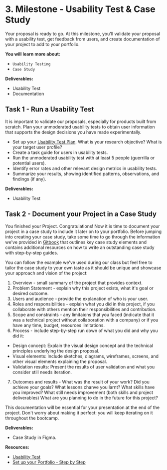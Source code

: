 # 3. Milestone - Usability Test & Case Study

Your proposal is ready to go. At this milestone, you'll validate your proposal with a usability test, get feedback from users, and create documentation of your project to add to your portfolio.

**You will learn more about:** 

- `Usability Testing`
- `Case Study`

**Deliverables:**

- Usability Test
- Documentation

## Task 1 - Run a Usability Test

It is important to validate our proposals, especially for products built from scratch. Plan your unmoderated usability tests to obtain user information that supports the design decisions you have made experimentally.

- Set up your [Usability Test Plan](https://redi-school-1.gitbook.io/ux-ui-bootcamp/2.-project-mobile-application/milestone-3-prototyping-testing-and-refining/usability-testing). What is your research objective? What is your target user profile? 
- Create a task guide for users in usability tests.
- Run the unmoderated usability test with at least 5 people (guerrilla or potential users).
- Identify error rates and other relevant design metrics in usability tests.
- Summarize your results, showing identified patterns, observations, and findings (if any).

**Deliverables:**

- Usability Test

## Task 2 - Document your Project in a Case Study

You finished your Project. Congratulations! Now it is time to document your project in a case study to include it later on to your portfolio. 
Before jumping into creating your case study, take some time to go through the information we've provided in [Gitbook](https://redi-school-1.gitbook.io/ux-ui-bootcamp/3.-project-dashboard/milestone-3-usability-test-and-documentation/design-documentation-and-case-study) that outlines key case study elements and contains additional resources on how to write an outstanding case study with step-by-step guides.

You can follow the example we've used during our class but feel free to tailor the case study to your own taste as it should be unique and showcase your approach and vision of the project:
1. Overview - small summary of the project that provides context.
2. Problem Statement - explain why this project exists, what it's goal or desired outcome.
3. Users and audience - provide the explanation of who is your user.
4. Roles and responsibilities - explain what you did in this project, if you collaborate with others mention their responsibilities and contribution.
5. Scope and constraints - any limitaions that you faced (indicate that it was a technical project without collaboration with a company) or if you have any time, budget, resources limitations.
6. Process - include step-by-step run down of what you did and why you did it:
  - Design concept: Explain the visual design concept and the technical principles underlying the design proposal.
  - Visual elements: Include sketches, diagrams, wireframes, screens, and other visual elements explaining the proposal.
  - Validation results: Present the results of user validation and what you consider still needs iteration.
7. Outcomes and results - What was the result of your work? Did you achieve your goals? What lessons chanve you larnt? What skills have you improved? What still needs improvement (both skills and project deliverables) What are you planning to do in the future for this project?

This documentation will be essential for your presentation at the end of the project. Don't worry about making it perfect: you will keep iterating on it throughout the bootcamp. 

**Deliverables:**

- Case Study in Figma. 

**Resources:**

- [Usability Test](https://redi-school-1.gitbook.io/ux-ui-bootcamp/3.-project-dashboard/milestone-3-usability-test-and-documentation)
- [Set up your Portfolio - Step by Step](https://redi-school-1.gitbook.io/ux-ui-bootcamp/4.-project-career/milestone-2-establish-online-presence/portfolio-step-by-step-guide)
